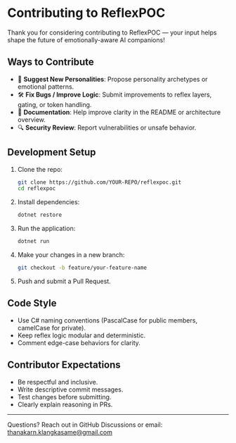 # Contributing to ReflexPOC

Thank you for considering contributing to ReflexPOC — your input helps shape the future of emotionally-aware AI companions!

## Ways to Contribute

- 💬 **Suggest New Personalities**: Propose personality archetypes or emotional patterns.
- 🛠 **Fix Bugs / Improve Logic**: Submit improvements to reflex layers, gating, or token handling.
- 📖 **Documentation**: Help improve clarity in the README or architecture overview.
- 🔍 **Security Review**: Report vulnerabilities or unsafe behavior.

## Development Setup

1. Clone the repo:
    ```bash
    git clone https://github.com/YOUR-REPO/reflexpoc.git
    cd reflexpoc
    ```

2. Install dependencies:
    ```bash
    dotnet restore
    ```

3. Run the application:
    ```bash
    dotnet run
    ```

4. Make your changes in a new branch:
    ```bash
    git checkout -b feature/your-feature-name
    ```

5. Push and submit a Pull Request.

## Code Style

- Use C# naming conventions (PascalCase for public members, camelCase for private).
- Keep reflex logic modular and deterministic.
- Comment edge-case behaviors for clarity.

## Contributor Expectations

- Be respectful and inclusive.
- Write descriptive commit messages.
- Test changes before submitting.
- Clearly explain reasoning in PRs.

---

Questions? Reach out in GitHub Discussions or email: thanakarn.klangkasame@gmail.com
